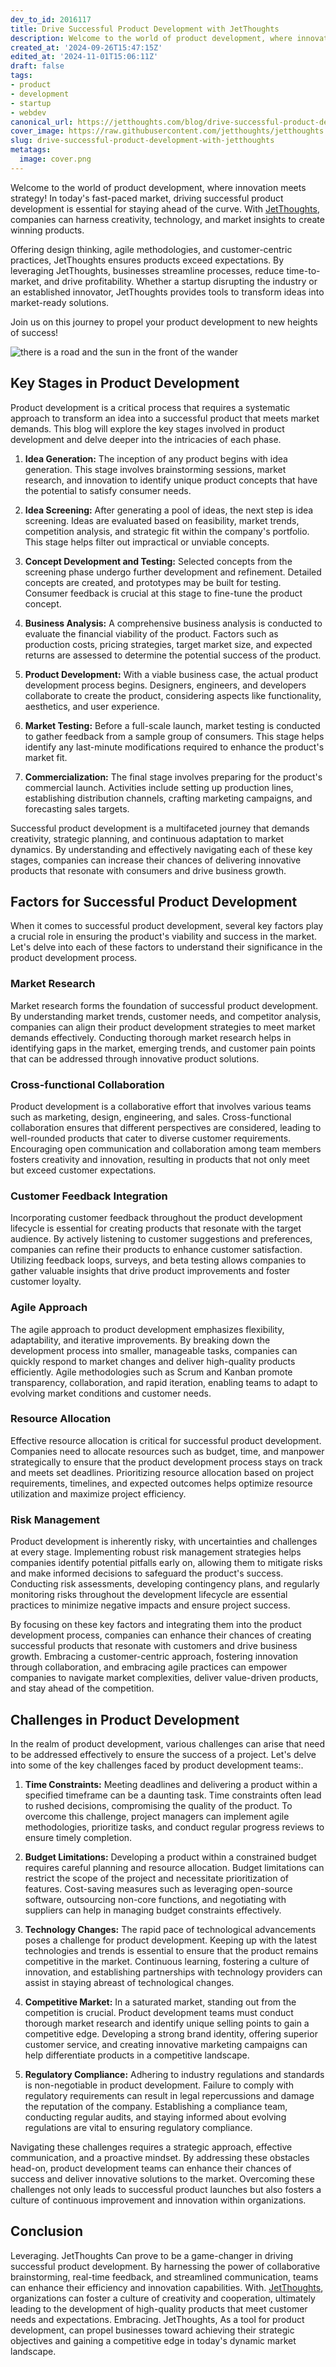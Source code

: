 ```yaml
---
dev_to_id: 2016117
title: Drive Successful Product Development with JetThoughts
description: Welcome to the world of product development, where innovation meets strategy! In today's fast-paced...
created_at: '2024-09-26T15:47:15Z'
edited_at: '2024-11-01T15:06:11Z'
draft: false
tags:
- product
- development
- startup
- webdev
canonical_url: https://jetthoughts.com/blog/drive-successful-product-development-with-jetthoughts/
cover_image: https://raw.githubusercontent.com/jetthoughts/jetthoughts.github.io/master/content/blog/drive-successful-product-development-with-jetthoughts/cover.png
slug: drive-successful-product-development-with-jetthoughts
metatags:
  image: cover.png
---
```

Welcome to the world of product development, where innovation meets strategy! In today's fast-paced market, driving successful product development is essential for staying ahead of the curve. With [JetThoughts](https://jetthoughts.com), companies can harness creativity, technology, and market insights to create winning products.

Offering design thinking, agile methodologies, and customer-centric practices, JetThoughts ensures products exceed expectations. By leveraging JetThoughts, businesses streamline processes, reduce time-to-market, and drive profitability. Whether a startup disrupting the industry or an established innovator, JetThoughts provides tools to transform ideas into market-ready solutions.

Join us on this journey to propel your product development to new heights of success!

![there is a road and the sun in the front of the wander](file_0.webp)

Key Stages in Product Development
---------------------------------

Product development is a critical process that requires a systematic approach to transform an idea into a successful product that meets market demands. This blog will explore the key stages involved in product development and delve deeper into the intricacies of each phase.

1.  **Idea Generation:** The inception of any product begins with idea generation. This stage involves brainstorming sessions, market research, and innovation to identify unique product concepts that have the potential to satisfy consumer needs.

2.  **Idea Screening:** After generating a pool of ideas, the next step is idea screening. Ideas are evaluated based on feasibility, market trends, competition analysis, and strategic fit within the company's portfolio. This stage helps filter out impractical or unviable concepts.

3.  **Concept Development and Testing:** Selected concepts from the screening phase undergo further development and refinement. Detailed concepts are created, and prototypes may be built for testing. Consumer feedback is crucial at this stage to fine-tune the product concept.

4.  **Business Analysis:** A comprehensive business analysis is conducted to evaluate the financial viability of the product. Factors such as production costs, pricing strategies, target market size, and expected returns are assessed to determine the potential success of the product.

5.  **Product Development:** With a viable business case, the actual product development process begins. Designers, engineers, and developers collaborate to create the product, considering aspects like functionality, aesthetics, and user experience.

6.  **Market Testing:** Before a full-scale launch, market testing is conducted to gather feedback from a sample group of consumers. This stage helps identify any last-minute modifications required to enhance the product's market fit.

7.  **Commercialization:** The final stage involves preparing for the product's commercial launch. Activities include setting up production lines, establishing distribution channels, crafting marketing campaigns, and forecasting sales targets.

Successful product development is a multifaceted journey that demands creativity, strategic planning, and continuous adaptation to market dynamics. By understanding and effectively navigating each of these key stages, companies can increase their chances of delivering innovative products that resonate with consumers and drive business growth.

Factors for Successful Product Development
------------------------------------------

When it comes to successful product development, several key factors play a crucial role in ensuring the product's viability and success in the market. Let's delve into each of these factors to understand their significance in the product development process.

### Market Research

Market research forms the foundation of successful product development. By understanding market trends, customer needs, and competitor analysis, companies can align their product development strategies to meet market demands effectively. Conducting thorough market research helps in identifying gaps in the market, emerging trends, and customer pain points that can be addressed through innovative product solutions.

### Cross-functional Collaboration

Product development is a collaborative effort that involves various teams such as marketing, design, engineering, and sales. Cross-functional collaboration ensures that different perspectives are considered, leading to well-rounded products that cater to diverse customer requirements. Encouraging open communication and collaboration among team members fosters creativity and innovation, resulting in products that not only meet but exceed customer expectations.

### Customer Feedback Integration

Incorporating customer feedback throughout the product development lifecycle is essential for creating products that resonate with the target audience. By actively listening to customer suggestions and preferences, companies can refine their products to enhance customer satisfaction. Utilizing feedback loops, surveys, and beta testing allows companies to gather valuable insights that drive product improvements and foster customer loyalty.

### Agile Approach

The agile approach to product development emphasizes flexibility, adaptability, and iterative improvements. By breaking down the development process into smaller, manageable tasks, companies can quickly respond to market changes and deliver high-quality products efficiently. Agile methodologies such as Scrum and Kanban promote transparency, collaboration, and rapid iteration, enabling teams to adapt to evolving market conditions and customer needs.

### Resource Allocation

Effective resource allocation is critical for successful product development. Companies need to allocate resources such as budget, time, and manpower strategically to ensure that the product development process stays on track and meets set deadlines. Prioritizing resource allocation based on project requirements, timelines, and expected outcomes helps optimize resource utilization and maximize project efficiency.

### Risk Management

Product development is inherently risky, with uncertainties and challenges at every stage. Implementing robust risk management strategies helps companies identify potential pitfalls early on, allowing them to mitigate risks and make informed decisions to safeguard the product's success. Conducting risk assessments, developing contingency plans, and regularly monitoring risks throughout the development lifecycle are essential practices to minimize negative impacts and ensure project success.

By focusing on these key factors and integrating them into the product development process, companies can enhance their chances of creating successful products that resonate with customers and drive business growth. Embracing a customer-centric approach, fostering innovation through collaboration, and embracing agile practices can empower companies to navigate market complexities, deliver value-driven products, and stay ahead of the competition.

Challenges in Product Development
---------------------------------

In the realm of product development, various challenges can arise that need to be addressed effectively to ensure the success of a project. Let's delve into some of the key challenges faced by product development teams:.

1.  **Time Constraints:** Meeting deadlines and delivering a product within a specified timeframe can be a daunting task. Time constraints often lead to rushed decisions, compromising the quality of the product. To overcome this challenge, project managers can implement agile methodologies, prioritize tasks, and conduct regular progress reviews to ensure timely completion.

2.  **Budget Limitations:** Developing a product within a constrained budget requires careful planning and resource allocation. Budget limitations can restrict the scope of the project and necessitate prioritization of features. Cost-saving measures such as leveraging open-source software, outsourcing non-core functions, and negotiating with suppliers can help in managing budget constraints effectively.

3.  **Technology Changes:** The rapid pace of technological advancements poses a challenge for product development. Keeping up with the latest technologies and trends is essential to ensure that the product remains competitive in the market. Continuous learning, fostering a culture of innovation, and establishing partnerships with technology providers can assist in staying abreast of technological changes.

4.  **Competitive Market:** In a saturated market, standing out from the competition is crucial. Product development teams must conduct thorough market research and identify unique selling points to gain a competitive edge. Developing a strong brand identity, offering superior customer service, and creating innovative marketing campaigns can help differentiate products in a competitive landscape.

5.  **Regulatory Compliance:** Adhering to industry regulations and standards is non-negotiable in product development. Failure to comply with regulatory requirements can result in legal repercussions and damage the reputation of the company. Establishing a compliance team, conducting regular audits, and staying informed about evolving regulations are vital to ensuring regulatory compliance.

Navigating these challenges requires a strategic approach, effective communication, and a proactive mindset. By addressing these obstacles head-on, product development teams can enhance their chances of success and deliver innovative solutions to the market. Overcoming these challenges not only leads to successful product launches but also fosters a culture of continuous improvement and innovation within organizations.

Conclusion
----------

Leveraging. JetThoughts Can prove to be a game-changer in driving successful product development. By harnessing the power of collaborative brainstorming, real-time feedback, and streamlined communication, teams can enhance their efficiency and innovation capabilities. With. [JetThoughts](https://jetthoughts.com), organizations can foster a culture of creativity and cooperation, ultimately leading to the development of high-quality products that meet customer needs and expectations. Embracing. JetThoughts, As a tool for product development, can propel businesses toward achieving their strategic objectives and gaining a competitive edge in today's dynamic market landscape.